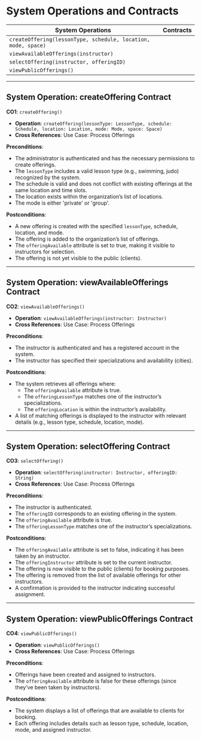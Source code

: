 # System Operations and Contracts

| **System Operations**                                         | **Contracts**                                |
|---------------------------------------------------------------|----------------------------------------------|
| `createOffering(lessonType, schedule, location, mode, space)` |                                              |
| `viewAvailableOfferings(instructor)`                          |                                              |
| `selectOffering(instructor, offeringID)`                      |                                              |
| `viewPublicOfferings()`                                       |                                              |

---

## System Operation: createOffering Contract

**CO1**: `createOffering()`

- **Operation**: `createOffering(lessonType: LessonType, schedule: Schedule, location: Location, mode: Mode, space: Space)`
- **Cross References**: Use Case: Process Offerings

**Preconditions**:
- The administrator is authenticated and has the necessary permissions to create offerings.
- The `lessonType` includes a valid lesson type (e.g., swimming, judo) recognized by the system.
- The schedule is valid and does not conflict with existing offerings at the same location and time slots.
- The location exists within the organization’s list of locations.
- The mode is either 'private' or 'group'.

**Postconditions**:
- A new offering is created with the specified `lessonType`, schedule, location, and mode.
- The offering is added to the organization’s list of offerings.
- The `offeringAvailable` attribute is set to true, making it visible to instructors for selection.
- The offering is not yet visible to the public (clients).

---

## System Operation: viewAvailableOfferings Contract

**CO2**: `viewAvailableOfferings()`

- **Operation**: `viewAvailableOfferings(instructor: Instructor)`
- **Cross References**: Use Case: Process Offerings

**Preconditions**:
- The instructor is authenticated and has a registered account in the system.
- The instructor has specified their specializations and availability (cities).

**Postconditions**:
- The system retrieves all offerings where:
    - The `offeringAvailable` attribute is true.
    - The `offeringLessonType` matches one of the instructor’s specializations.
    - The `offeringLocation` is within the instructor’s availability.
- A list of matching offerings is displayed to the instructor with relevant details (e.g., lesson type, schedule, location, mode).

---

## System Operation: selectOffering Contract

**CO3**: `selectOffering()`

- **Operation**: `selectOffering(instructor: Instructor, offeringID: String)`
- **Cross References**: Use Case: Process Offerings

**Preconditions**:
- The instructor is authenticated.
- The `offeringID` corresponds to an existing offering in the system.
- The `offeringAvailable` attribute is true.
- The `offeringLessonType` matches one of the instructor’s specializations.

**Postconditions**:
- The `offeringAvailable` attribute is set to false, indicating it has been taken by an instructor.
- The `offeringInstructor` attribute is set to the current instructor.
- The offering is now visible to the public (clients) for booking purposes.
- The offering is removed from the list of available offerings for other instructors.
- A confirmation is provided to the instructor indicating successful assignment.

---

## System Operation: viewPublicOfferings Contract

**CO4**: `viewPublicOfferings()`

- **Operation**: `viewPublicOfferings()`
- **Cross References**: Use Case: Process Offerings

**Preconditions**:
- Offerings have been created and assigned to instructors.
- The `offeringAvailable` attribute is false for these offerings (since they’ve been taken by instructors).

**Postconditions**:
- The system displays a list of offerings that are available to clients for booking.
- Each offering includes details such as lesson type, schedule, location, mode, and assigned instructor.